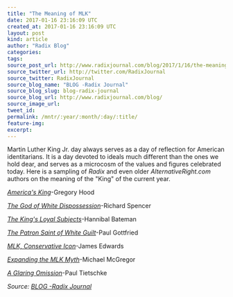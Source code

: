 ```yaml
---
title: "The Meaning of MLK"
date: 2017-01-16 23:16:09 UTC
created_at: 2017-01-16 23:16:09 UTC
layout: post
kind: article
author: "Radix Blog"
categories: 
tags: 
source_post_url: http://www.radixjournal.com/blog/2017/1/16/the-meaning-of-mlk
source_twitter_url: http://twitter.com/RadixJournal
source_twitter: RadixJournal
source_blog_name: "BLOG -Radix Journal"
source_blog_slug: blog-radix-journal
source_blog_url: http://www.radixjournal.com/blog/
source_image_url: 
tweet_id:
permalink: /mntr/:year/:month/:day/:title/
feature-img: 
excerpt:
---
```

<p>Martin Luther King Jr. day always serves as a day of reflection for American identitarians. It is a day devoted to ideals much different than the ones we hold dear, and serves as a microcosm of the values and figures celebrated today. Here is a sampling of <em>Radix</em> and even older <em>AlternativeRight.com</em> authors on the meaning of the "King" of the current year.</p>
<p><a href="http://www.radixjournal.com/journal/2015/1/23/americas-king"><em>America's King</em></a>-Gregory Hood</p>
<p><a href="http://www.radixjournal.com/journal/2014/1/20/the-god-of-white-dispossession"><em>The God of White Dispossession</em></a>-Richard Spencer</p>
<p><a href="http://www.radixjournal.com/blog/2016/1/18/the-kings-loyal-subjects"><em>The King's Loyal Subjects</em></a>-Hannibal Bateman</p>
<p><a href="http://www.radixjournal.com/altright-archive/altright-archive/main/blogs/untimely-observations/the-patron-saint-of-white-guilt?rq=martin%20luther%20king"><em>The Patron Saint of White Guilt</em></a>-Paul Gottfried</p>
<p><a href="http://www.radixjournal.com/altright-archive/altright-archive/main/blogs/district-of-corruption/mlk-conservative-icon?rq=martin%20luther%20king"><em>MLK, Conservative Icon</em></a>-James Edwards</p>
<p><a href="http://www.radixjournal.com/blog/2014/8/12/expanding-the-mlk-myth?rq=martin%20luther%20king"><em>Expanding the MLK Myth</em></a>-Michael McGregor</p>
<p><a href="http://www.radixjournal.com/blog/2015/1/6/a-glaring-omission?rq=martin%20luther%20king"><em>A Glaring Omission</em></a>-Paul Tietschke</p><div class="">
    <i>Source: <a href="http://www.radixjournal.com/blog/">BLOG -Radix Journal</a></i>
</div>
